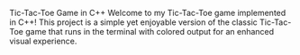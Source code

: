 Tic-Tac-Toe Game in C++
Welcome to my Tic-Tac-Toe game implemented in C++! This project is a simple yet enjoyable version of the classic Tic-Tac-Toe game that runs in the terminal with colored output for an enhanced visual experience.


